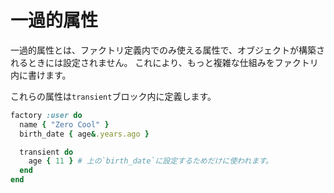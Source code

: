 # 一過的属性

一過的属性とは、ファクトリ定義内でのみ使える属性で、オブジェクトが構築されるときには設定されません。
これにより、もっと複雑な仕組みをファクトリ内に書けます。

これらの属性は`transient`ブロック内に定義します。

```ruby
factory :user do
  name { "Zero Cool" }
  birth_date { age&.years.ago }

  transient do
    age { 11 } # 上の`birth_date`に設定するためだけに使われます。
  end
end
```
